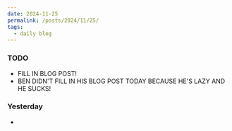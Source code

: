 ```yaml
---
date: 2024-11-25
permalink: /posts/2024/11/25/
tags:
  - daily blog
---
```


### TODO
- FILL IN BLOG POST! 
- BEN DIDN'T FILL IN HIS BLOG POST TODAY BECAUSE HE'S LAZY AND HE SUCKS!

### Yesterday
- 
